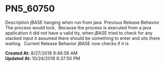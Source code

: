 # PN5_60750

Description jBASE hanging when run from java  Previous Release Behavior The process would lock.  Because the process is executed from a java application it did not have a valid tty, when jBASE tried to check for any stacked input it assumed there should be something to enter and sits there waiting.  Current Release Behavior jBASE now checks if it is  

**Created At:** 8/27/2018 9:46:56 AM  
**Updated At:** 10/24/2018 8:37:50 PM  

